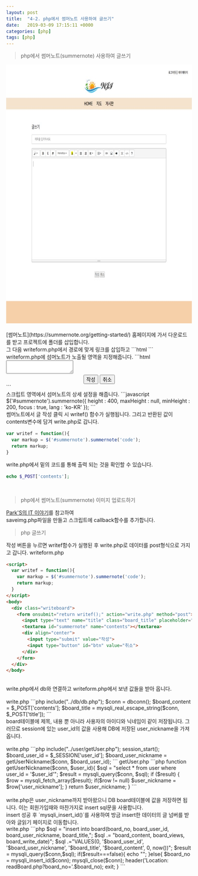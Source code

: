```yaml
---
layout: post
title:  "4-2. php에서 썸머노트 사용하여 글쓰기"
date:   2019-03-09 17:15:11 +0000
categories: [php]
tags: [php]
---
```


>php에서 썸머노트(summernote) 사용하여 글쓰기

<img src="/images/php/board/writeform.jpg" width="650" height="700">
<br>
<br>
[썸머노트](https://summernote.org/getting-started/) 홈페이지에 가서 다운로드를 받고 프로젝트에 폴더를 삽입합니다.
<br>
그 다음 writeform.php에서 경로에 맞게 링크를 삽입하고
```html
<link href="http://netdna.bootstrapcdn.com/bootstrap/3.3.5/css/bootstrap.css" rel="stylesheet">
<link rel="stylesheet" href="../../css/style.css">
<script src="http://cdnjs.cloudflare.com/ajax/libs/jquery/3.2.1/jquery.js"></script>
<script src="http://netdna.bootstrapcdn.com/bootstrap/3.3.5/js/bootstrap.js"></script>

<!-- include summernote css/js -->
<link href="../../summernote/summernote.css" rel="stylesheet">
<script src="../../summernote/summernote.js"></script>
<script src="../../js/write.js"></script>
```
<br>
writeform.php에 섬머노트가 노출될 영역을 지정해줍니다.
```html
<body>
  <div class="writeboard">
    <form onsubmit="return writef();" action="write.php" method="post">
      <!-- summernote와 관련된 영역 -->
      <textarea id="summernote" name="contents"></textarea>
      <!-- 버튼과 관련된 영역 -->
      <div align="center">
        <input type="submit" value="작성">
        <input type="button" id="btn" value="취소">
      </div>
    </form>
  </div>
</body>
```
<br>
스크립트 영역에서 섬머노트의 상세 설정을 해줍니다.
```javascript
$('#summernote').summernote({
  height : 400,
  maxHeight : null,
  minHeight : 200,
  focus : true,
  lang : 'ko-KR'
});
```
<br>
썸머노트에서 글 작성 클릭 시 writef() 함수가 실행됩니다. 그리고 반환된 값이 contents변수에 담겨 write.php로 갑니다.

```javascript
var writef = function(){
  var markup = $('#summernote').summernote('code');
  return markup;
}
```
write.php에서 밑의 코드를 통해 출력 되는 것을 확인할 수 있습니다.
```php
echo $_POST['contents'];
```
<br>

>php에서 썸머노트(summernote) 이미지 업로드하기

[Park'S의 IT 이야기](https://makand.tistory.com/entry/php-summernote-%EC%97%90%EB%94%94%ED%84%B0-%EC%84%A4%EC%B9%98)를 참고하여
<br>saveimg.php파일을 만들고 스크립트에 callback함수를 추가합니다.

>php 글쓰기

작성 버튼을 누르면 writef함수가 실행된 후 write.php로 데이터를 post형식으로 가지고 갑니다.
writeform.php
```html
<script>
  var writef = function(){
    var markup = $('#summernote').summernote('code');
    return markup;
  }
</script>
<body>
  <div class="writeboard">
    <form onsubmit="return writef();" action="write.php" method="post">
      <input type="text" name="title" class="board_title" placeholder="제목을 입력하세요.">
      <textarea id="summernote" name="contents"></textarea>
      <div align="center">
        <input type="submit" value="작성">
        <input type="button" id="btn" value="취소">
      </div>
    </form>
  </div>
</body>
```
<br>
write.php에서 db와 연결하고 writeform.php에서 보낸 값들을 받아 옵니다.<br><br>
write.php
```php
include("../db/db.php");
$conn = dbconn();
$board_content = $_POST['contents'];
$board_title = mysqli_real_escape_string($conn, $_POST['title']);
```
<br>
board테이블에 제목, 내용 뿐 아니라 사용자의 아이디와 닉네임이 같이 저장됩니다. 그러므로 session에 있는 user_id의 값을 사용해 DB에 저장된 user_nickname을 가져옵니다.
<br><br>
write.php
```php
include("../user/getUser.php");
session_start();
$board_user_id = $_SESSION['user_id'];
$board_user_nickname = getUserNickname($conn, $board_user_id);
```
getUser.php
```php
function getUserNickname($conn, $user_id){
  $sql = "select * from user where user_id = '$user_id'";
  $result = mysqli_query($conn, $sql);
  if ($result) {
    $row = mysqli_fetch_array($result);
    if($row != null)
      $user_nickname = $row['user_nickname'];
  }
  return $user_nickname;
}
```
<br><br>
write.php은 user_nickname까지 받아왔으니 DB board테이블에 값을 저장하면 됩니다. 이는 회원가입때와 마찬가지로 insert sql문을 사용합니다.
<br>
insert 성공 후 `mysqli_insert_id()`를 사용하여 방금 insert한 데이터의 글 넘버를 받아와 글읽기 페이지로 이동합니다.  
<br>
write.php
```php
$sql = "insert into board(board_no, board_user_id, board_user_nickname, board_title,";
$sql .=                   "board_content, board_views, board_write_date)";
$sql .="VALUES(0, '$board_user_id', '$board_user_nickname', '$board_title', '$board_content', 0, now())";
$result = mysqli_query($conn,$sql);
if($result===false){
  echo "<script>
          alert('글쓰기에 실패하였습니다.');
          history.back();
        </script>";
}else{
  $board_no = mysqli_insert_id($conn);
  mysqli_close($conn);
  header('Location: readBoard.php?board_no='.$board_no);
  exit;
}
```
<br>

